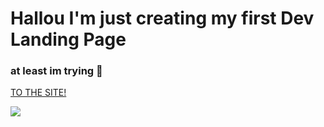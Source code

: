 
# Hallou I'm just creating my first Dev Landing Page  

### at least im trying 🥲   

<a target="_blank" href="https://leofountas.github.io/">TO THE SITE!</a>

<img src="https://i.giphy.com/JW8vNz7uMby0ogzoNE.webp">
